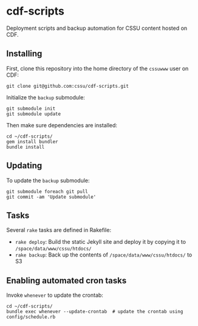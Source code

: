 cdf-scripts
===========

Deployment scripts and backup automation for CSSU content hosted on CDF.

## Installing

First, clone this repository into the home directory of the `cssuwww` user on CDF:

    git clone git@github.com:cssu/cdf-scripts.git

Initialize the `backup` submodule:

	git submodule init
	git submodule update

Then make sure dependencies are installed:

    cd ~/cdf-scripts/
    gem install bundler
    bundle install

## Updating

To update the `backup` submodule:

	git submodule foreach git pull
	git commit -am 'Update submodule'

## Tasks

Several `rake` tasks are defined in Rakefile:

- `rake deploy`: Build the static Jekyll site and deploy it by copying it to `/space/data/www/cssu/htdocs/`
- `rake backup`: Back up the contents of `/space/data/www/cssu/htdocs/` to S3

## Enabling automated cron tasks

Invoke `whenever` to update the crontab:

    cd ~/cdf-scripts/
    bundle exec whenever --update-crontab  # update the crontab using config/schedule.rb
